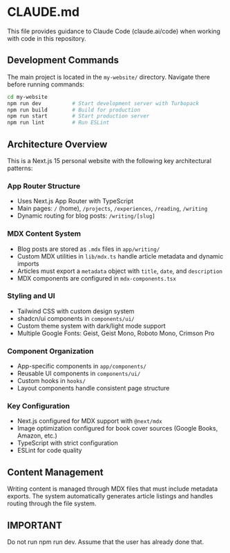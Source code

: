 # CLAUDE.md

This file provides guidance to Claude Code (claude.ai/code) when working with code in this repository.

## Development Commands

The main project is located in the `my-website/` directory. Navigate there before running commands:

```bash
cd my-website
npm run dev          # Start development server with Turbopack
npm run build        # Build for production
npm run start        # Start production server
npm run lint         # Run ESLint
```

## Architecture Overview

This is a Next.js 15 personal website with the following key architectural patterns:

### App Router Structure

- Uses Next.js App Router with TypeScript
- Main pages: `/` (home), `/projects`, `/experiences`, `/reading`, `/writing`
- Dynamic routing for blog posts: `/writing/[slug]`

### MDX Content System

- Blog posts are stored as `.mdx` files in `app/writing/`
- Custom MDX utilities in `lib/mdx.ts` handle article metadata and dynamic imports
- Articles must export a `metadata` object with `title`, `date`, and `description`
- MDX components are configured in `mdx-components.tsx`

### Styling and UI

- Tailwind CSS with custom design system
- shadcn/ui components in `components/ui/`
- Custom theme system with dark/light mode support
- Multiple Google Fonts: Geist, Geist Mono, Roboto Mono, Crimson Pro

### Component Organization

- App-specific components in `app/components/`
- Reusable UI components in `components/ui/`
- Custom hooks in `hooks/`
- Layout components handle consistent page structure

### Key Configuration

- Next.js configured for MDX support with `@next/mdx`
- Image optimization configured for book cover sources (Google Books, Amazon, etc.)
- TypeScript with strict configuration
- ESLint for code quality

## Content Management

Writing content is managed through MDX files that must include metadata exports. The system automatically generates article listings and handles routing through the file system.

## IMPORTANT

Do not run npm run dev. Assume that the user has already done that.
